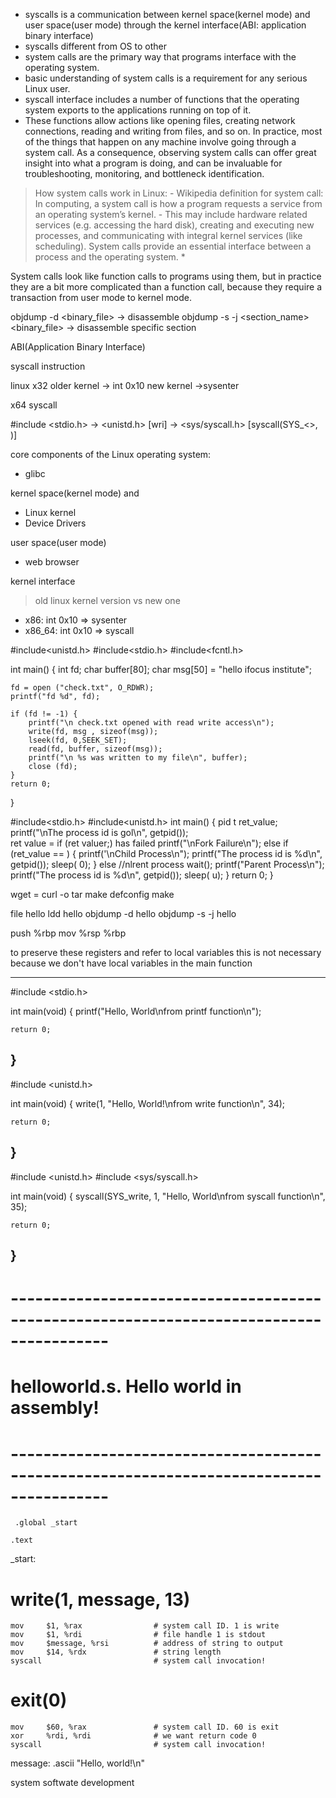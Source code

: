 

- syscalls is a communication between kernel space(kernel mode) and user space(user mode) through the kernel interface(ABI: application binary interface)
- syscalls different from OS to other
- system calls are the primary way that programs interface with the operating system.
- basic understanding of system calls is a requirement for any serious Linux user.
- syscall interface includes a number of functions that the operating system exports to the applications running on top of it.
- These functions allow actions like opening files, creating network connections, reading and writing from files, and so on. In practice, most of the things that happen on any machine involve going through a system call. As a consequence, observing system calls can offer great insight into what a program is doing, and can be invaluable for troubleshooting, monitoring, and bottleneck identification.



> How system calls work in Linux:
    - Wikipedia definition for system call: In computing, a system call is how a program requests a service from an operating system’s kernel.
    - This may include hardware related services (e.g. accessing the hard disk), creating and executing new processes, and communicating with integral kernel services (like scheduling). System calls provide an essential interface between a process and the operating system. *

System calls look like function calls to programs using them, but in practice they are a bit more complicated than a function call, because they require a transaction from user mode to kernel mode.





objdump -d <binary_file> -> disassemble
objdump -s -j <section_name> <binary_file> -> disassemble specific section

ABI(Application Binary Interface)




syscall instruction



linux
x32
older kernel -> int 0x10
new kernel ->sysenter

x64
syscall




#include <stdio.h> -> <unistd.h> [wri] -> <sys/syscall.h> [syscall(SYS_<>, <Params>)]


core components of the Linux operating system:
- glibc



kernel space(kernel mode) and
- Linux kernel
- Device Drivers

user space(user mode)
- web browser


kernel interface

> old linux kernel version vs new one
- x86: int 0x10 => sysenter
- x86_64: int 0x10 => syscall







#include<unistd.h>
#include<stdio.h>
#include<fcntl.h>

int main() {
    int fd;
    char buffer[80];
    char msg[50] = "hello ifocus institute";

    fd = open ("check.txt", O_RDWR);
    printf("fd %d", fd);

    if (fd != -1) {
        printf("\n check.txt opened with read write access\n");
        write(fd, msg , sizeof(msg));
        lseek(fd, 0,SEEK_SET);
        read(fd, buffer, sizeof(msg));
        printf("\n %s was written to my file\n", buffer);
        close (fd);
    }
    return 0;
 } 





#include<stdio.h>
#include<unistd.h> 
int main() {
    pid t ret_value;
    printf("\nThe process id is gol\n", getpid());   
    ret value = if (ret valuer;) has failed 
    printf("\nFork Failure\n"); 
else if (ret_value == ) 
{ 
printf('\nChild Process\n");
printf("The process id is %d\n", getpid());
sleep( 0); 
} else 
//nlrent process wait(); printf("Parent Process\n"); printf("The process id is %d\n", getpid()); sleep( u); 
} 
return 0;
}










wget = curl -o
tar
make defconfig
make





file hello
ldd hello
objdump -d hello
objdump -s -j hello


push        %rbp
mov         %rsp %rbp

to preserve these registers and refer to local variables this is not necessary because we don't have local variables in the main function

























--------------------------------------------------------------------------------------------------------------------------------------------------------
#include <stdio.h>

int main(void)
{
    printf("Hello, World\nfrom printf function\n");

    return 0;
}
--------------------------------------------------------------------------------------------------------------------------------------------------------
#include <unistd.h>

int main(void)
{
    write(1, "Hello, World!\nfrom write function\n", 34);

    return 0;
}
--------------------------------------------------------------------------------------------------------------------------------------------------------
#include <unistd.h>
#include <sys/syscall.h>

int main(void)
{
    syscall(SYS_write, 1, "Hello, World\nfrom syscall function\n", 35);

    return 0;
}
--------------------------------------------------------------------------------------------------------------------------------------------------------

# ----------------------------------------------------------------------------------------
# helloworld.s. Hello world in assembly!
# ----------------------------------------------------------------------------------------

     .global _start

    .text
_start:
# write(1, message, 13)
    mov     $1, %rax                # system call ID. 1 is write
    mov     $1, %rdi                # file handle 1 is stdout
    mov     $message, %rsi          # address of string to output
    mov     $14, %rdx               # string length
    syscall                         # system call invocation!

# exit(0)
    mov     $60, %rax               # system call ID. 60 is exit
    xor     %rdi, %rdi              # we want return code 0
    syscall                         # system call invocation!
message:
    .ascii  "Hello, world!\n"


















system softwate development